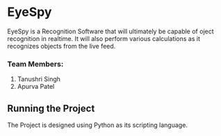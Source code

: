 # EyeSpy

EyeSpy is a Recognition Software that will ultimately be capable of oject recognition in realtime. It will also perform various calculations as it recognizes objects from the live feed.

### Team Members:

1. Tanushri Singh
2. Apurva Patel

## Running the Project

The Project is designed using Python as its scripting language.
